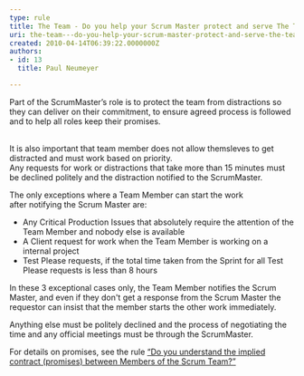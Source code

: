 ```yaml
---
type: rule
title: The Team - Do you help your Scrum Master protect and serve The Team?
uri: the-team---do-you-help-your-scrum-master-protect-and-serve-the-team
created: 2010-04-14T06:39:22.0000000Z
authors:
- id: 13
  title: Paul Neumeyer

---
```


 Part of the ScrumMaster’s role is to protect the team from distractions so they can deliver on their commitment, to ensure agreed process is followed and to help all roles keep their promises.  

<br>It is also important that team member does not allow themsleves to get distracted and must work based on priority.<br> 
Any requests for work or distractions that take more than 15 minutes must be declined politely and the distraction notified to the ScrumMaster.  

 The only exceptions where a Team Member can start the work after notifying the Scrum Master are:

- Any Critical Production Issues that absolutely require the attention of the Team Member and nobody else is available
- A Client request for work when the Team Member is working on a internal project
- Test Please requests, if the total time taken from the Sprint for all Test Please requests is less than 8 hours


In these 3 exceptional cases only, the Team Member notifies the Scrum Master, and even if they don't get a response from the Scrum Master the requestor can insist that the member starts the other work immediately.

Anything else must be politely declined and the process of negotiating the time and any official meetings must be through the ScrumMaster.

For details on promises, see the rule [“Do you understand the implied contract (promises) between Members of the Scrum Team?”](/Standards/Management/RulesToBetterScrumUsingTFS/Pages/ContractBetweenMembersOfScrumTeams.aspx)

